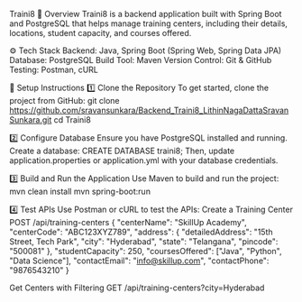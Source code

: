 Traini8
📌 Overview
Traini8 is a backend application built with Spring Boot and PostgreSQL that helps manage training centers, including their details, locations, student capacity, and courses offered.

⚙️ Tech Stack
Backend: Java, Spring Boot (Spring Web, Spring Data JPA)
Database: PostgreSQL
Build Tool: Maven
Version Control: Git & GitHub
Testing: Postman, cURL

📌 Setup Instructions
1️⃣ Clone the Repository
To get started, clone the project from GitHub:
git clone https://github.com/sravansunkara/Backend_Traini8_LithinNagaDattaSravanSunkara.git
cd Traini8

2️⃣ Configure Database
Ensure you have PostgreSQL installed and running. Create a database:
CREATE DATABASE traini8;
Then, update application.properties or application.yml with your database credentials.

3️⃣ Build and Run the Application
Use Maven to build and run the project:
mvn clean install
mvn spring-boot:run

4️⃣ Test APIs
Use Postman or cURL to test the APIs:
Create a Training Center
POST /api/training-centers
{
  "centerName": "SkillUp Academy",
  "centerCode": "ABC123XYZ789",
  "address": {
    "detailedAddress": "15th Street, Tech Park",
    "city": "Hyderabad",
    "state": "Telangana",
    "pincode": "500081"
  },
  "studentCapacity": 250,
  "coursesOffered": ["Java", "Python", "Data Science"],
  "contactEmail": "info@skillup.com",
  "contactPhone": "9876543210"
}

Get Centers with Filtering
GET /api/training-centers?city=Hyderabad
